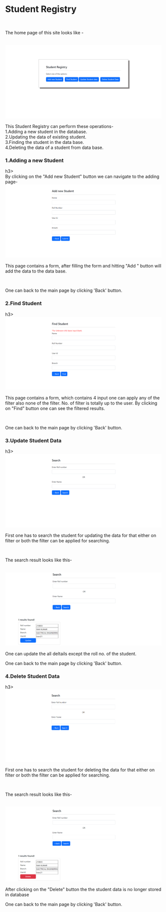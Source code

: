 <h1>Student Registry</h1><br>
<p>The home page of this site looks like -</p><br>
<img src="/static/Screenshot 2022-08-14 191405.png" alt="">
<p>This Student Registry can perform these operations-<br>
1.Adding a new student in the database.<br>
2.Updating the data of existing student.<br>
3.Finding the student in the data base.<br>
4.Deleting the data of a student from data base.<br>
<h3>1.Adding a new Student</h3>h3><br>
By clicking on the "Add new Student" button we can navigate to the adding page-<br>
<img src="/static/Screenshot 2022-08-14 192418.png" alt="">
<p>This page contains a form, after filling the form and hitting "Add " button will add the data to the data base.</p><br>
<p>One can back to the main page by clicking 'Back' button.</p>
<h3>2.Find Student</h3>h3><br>
<img src="/static/Screenshot 2022-08-14 192832.png" alt="">
<p>This page contains a form, which contains 4 input one can apply any of the filter also none of the filter. No. of filter is totally up to the user. By clicking on "Find" button one can see the filtered results.</p><br>
<p>One can back to the main page by clicking 'Back' button.</p>
<h3>3.Update Student Data</h3>h3><br>
<img src="/static/Screenshot 2022-08-14 193233.png" alt="">
<p>First one has to search the student for updating the data for that either on filter or both the filter can be applied for searching.</p><br>
<p>The search result looks like this-</p><br>
<img src="/static/Screenshot 2022-08-14 193452.png" alt="">
<P>One can update the all deltails except the roll no. of the student.</P>
<p>One can back to the main page by clicking 'Back' button.</p>
<h3>4.Delete Student Data</h3>h3><br>
    <img src="/static/Screenshot 2022-08-14 193653.png" alt="">
    <p>First one has to search the student for deleting the data for that either on filter or both the filter can be applied for searching.</p><br>
    <p>The search result looks like this-</p><br>
    <img src="/static/Screenshot 2022-08-14 193750.png" alt="">
    <P>After clicking on the "Delete" button the the student data is no longer stored in database</P>
    <p>One can back to the main page by clicking 'Back' button.</p>
